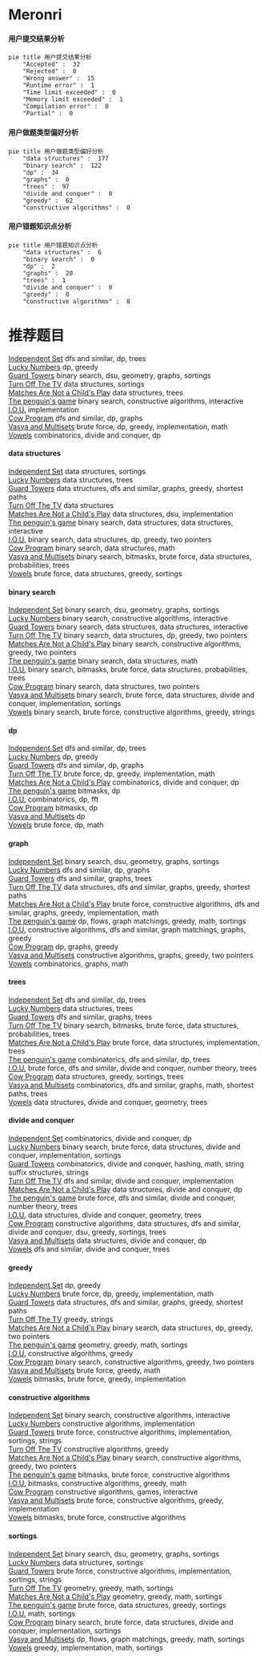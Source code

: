 # Meronri
<!-- tabs:start -->
#### **用户提交结果分析**

```mermaid
pie title 用户提交结果分析
    "Accepted" :  32
    "Rejected" :  0
    "Wrong answer" :  15
    "Runtime error" :  1
    "Time limit exceeded" :  0
    "Memory limit exceeded" :  1
    "Compilation error" :  0
    "Partial" :  0
```
#### **用户做题类型偏好分析**

```mermaid
pie title 用户做题类型偏好分析
    "data structures" :  177
    "binary search" :  122
    "dp" :  34
    "graphs" :  0
    "trees" :  97
    "divide and conquer" :  0
    "greedy" :  62
    "constructive algorithms" :  0
```
#### **用户错题知识点分析**

```mermaid
pie title 用户错题知识点分析
    "data structures" :  6
    "binary search" :  0
    "dp" :  2
    "graphs" :  20
    "trees" :  1
    "divide and conquer" :  0
    "greedy" :  8
    "constructive algorithms" :  8
```
<!-- tabs:end -->
# 推荐题目
[Independent Set](http://codeforces.com/problemset/problem/1332/F)		dfs and similar,
                        dp,
                        trees		  
[Lucky Numbers](http://codeforces.com/problemset/problem/95/B)		dp,
                        greedy		  
[Guard Towers](http://codeforces.com/problemset/problem/85/E)		binary search,
                        dsu,
                        geometry,
                        graphs,
                        sortings		  
[Turn Off The TV](http://codeforces.com/problemset/problem/863/E)		data structures,
                        sortings		  
[Matches Are Not a Child's Play](http://codeforces.com/problemset/problem/1137/F)		data structures,
                        trees		  
[The penguin's game](http://codeforces.com/problemset/problem/835/E)		binary search,
                        constructive algorithms,
                        interactive		  
[I.O.U.](http://codeforces.com/problemset/problem/376/B)		implementation		  
[Cow Program](http://codeforces.com/problemset/problem/283/B)		dfs and similar,
                        dp,
                        graphs		  
[Vasya and Multisets](http://codeforces.com/problemset/problem/1051/C)		brute force,
                        dp,
                        greedy,
                        implementation,
                        math		  
[Vowels](http://codeforces.com/problemset/problem/383/E)		combinatorics,
                        divide and conquer,
                        dp		  
<!-- tabs:start -->
#### **data structures**
[Independent Set](http://codeforces.com/problemset/problem/863/E)		data structures,
                        sortings		  
[Lucky Numbers](http://codeforces.com/problemset/problem/1137/F)		data structures,
                        trees		  
[Guard Towers](http://codeforces.com/problemset/problem/1106/D)		data structures,
                        dfs and similar,
                        graphs,
                        greedy,
                        shortest paths		  
[Turn Off The TV](http://codeforces.com/problemset/problem/19/D)		data structures		  
[Matches Are Not a Child's Play](http://codeforces.com/problemset/problem/1292/A)		data structures,
                        dsu,
                        implementation		  
[The penguin's game](http://codeforces.com/problemset/problem/1466/I)		binary search,
                        data structures,
                        data structures,
                        interactive		  
[I.O.U.](http://codeforces.com/problemset/problem/1492/C)		binary search,
                        data structures,
                        dp,
                        greedy,
                        two pointers		  
[Cow Program](http://codeforces.com/problemset/problem/1490/G)		binary search,
                        data structures,
                        math		  
[Vasya and Multisets](http://codeforces.com/problemset/problem/1479/D)		binary search,
                        bitmasks,
                        brute force,
                        data structures,
                        probabilities,
                        trees		  
[Vowels](http://codeforces.com/problemset/problem/1497/A)		brute force,
                        data structures,
                        greedy,
                        sortings		  
#### **binary search**
[Independent Set](http://codeforces.com/problemset/problem/85/E)		binary search,
                        dsu,
                        geometry,
                        graphs,
                        sortings		  
[Lucky Numbers](http://codeforces.com/problemset/problem/835/E)		binary search,
                        constructive algorithms,
                        interactive		  
[Guard Towers](http://codeforces.com/problemset/problem/1466/I)		binary search,
                        data structures,
                        data structures,
                        interactive		  
[Turn Off The TV](http://codeforces.com/problemset/problem/1492/C)		binary search,
                        data structures,
                        dp,
                        greedy,
                        two pointers		  
[Matches Are Not a Child's Play](http://codeforces.com/problemset/problem/1463/D)		binary search,
                        constructive algorithms,
                        greedy,
                        two pointers		  
[The penguin's game](http://codeforces.com/problemset/problem/1490/G)		binary search,
                        data structures,
                        math		  
[I.O.U.](http://codeforces.com/problemset/problem/1479/D)		binary search,
                        bitmasks,
                        brute force,
                        data structures,
                        probabilities,
                        trees		  
[Cow Program](http://codeforces.com/problemset/problem/1436/E)		binary search,
                        data structures,
                        two pointers		  
[Vasya and Multisets](http://codeforces.com/problemset/problem/1461/D)		binary search,
                        brute force,
                        data structures,
                        divide and conquer,
                        implementation,
                        sortings		  
[Vowels](http://codeforces.com/problemset/problem/1493/C)		binary search,
                        brute force,
                        constructive algorithms,
                        greedy,
                        strings		  
#### **dp**
[Independent Set](http://codeforces.com/problemset/problem/1332/F)		dfs and similar,
                        dp,
                        trees		  
[Lucky Numbers](http://codeforces.com/problemset/problem/95/B)		dp,
                        greedy		  
[Guard Towers](http://codeforces.com/problemset/problem/283/B)		dfs and similar,
                        dp,
                        graphs		  
[Turn Off The TV](http://codeforces.com/problemset/problem/1051/C)		brute force,
                        dp,
                        greedy,
                        implementation,
                        math		  
[Matches Are Not a Child's Play](http://codeforces.com/problemset/problem/383/E)		combinatorics,
                        divide and conquer,
                        dp		  
[The penguin's game](http://codeforces.com/problemset/problem/1103/D)		bitmasks,
                        dp		  
[I.O.U.](http://codeforces.com/problemset/problem/1439/D)		combinatorics,
                        dp,
                        fft		  
[Cow Program](http://codeforces.com/problemset/problem/772/D)		bitmasks,
                        dp		  
[Vasya and Multisets](http://codeforces.com/problemset/problem/41/D)		dp		  
[Vowels](http://codeforces.com/problemset/problem/1475/B)		brute force,
                        dp,
                        math		  
#### **graph**
[Independent Set](http://codeforces.com/problemset/problem/85/E)		binary search,
                        dsu,
                        geometry,
                        graphs,
                        sortings		  
[Lucky Numbers](http://codeforces.com/problemset/problem/283/B)		dfs and similar,
                        dp,
                        graphs		  
[Guard Towers](http://codeforces.com/problemset/problem/22/E)		dfs and similar,
                        graphs,
                        trees		  
[Turn Off The TV](http://codeforces.com/problemset/problem/1106/D)		data structures,
                        dfs and similar,
                        graphs,
                        greedy,
                        shortest paths		  
[Matches Are Not a Child's Play](http://codeforces.com/problemset/problem/1487/C)		brute force,
                        constructive algorithms,
                        dfs and similar,
                        graphs,
                        greedy,
                        implementation,
                        math		  
[The penguin's game](http://codeforces.com/problemset/problem/1437/C)		dp,
                        flows,
                        graph matchings,
                        greedy,
                        math,
                        sortings		  
[I.O.U.](http://codeforces.com/problemset/problem/1470/D)		constructive algorithms,
                        dfs and similar,
                        graph matchings,
                        graphs,
                        greedy		  
[Cow Program](http://codeforces.com/problemset/problem/1476/C)		dp,
                        graphs,
                        greedy		  
[Vasya and Multisets](http://codeforces.com/problemset/problem/1304/D)		constructive algorithms,
                        graphs,
                        greedy,
                        two pointers		  
[Vowels](http://codeforces.com/problemset/problem/1475/C)		combinatorics,
                        graphs,
                        math		  
#### **trees**
[Independent Set](http://codeforces.com/problemset/problem/1332/F)		dfs and similar,
                        dp,
                        trees		  
[Lucky Numbers](http://codeforces.com/problemset/problem/1137/F)		data structures,
                        trees		  
[Guard Towers](http://codeforces.com/problemset/problem/22/E)		dfs and similar,
                        graphs,
                        trees		  
[Turn Off The TV](http://codeforces.com/problemset/problem/1479/D)		binary search,
                        bitmasks,
                        brute force,
                        data structures,
                        probabilities,
                        trees		  
[Matches Are Not a Child's Play](http://codeforces.com/problemset/problem/1511/C)		brute force,
                        data structures,
                        implementation,
                        trees		  
[The penguin's game](http://codeforces.com/problemset/problem/1499/F)		combinatorics,
                        dfs and similar,
                        dp,
                        trees		  
[I.O.U.](http://codeforces.com/problemset/problem/1491/E)		brute force,
                        dfs and similar,
                        divide and conquer,
                        number theory,
                        trees		  
[Cow Program](http://codeforces.com/problemset/problem/1466/D)		data structures,
                        greedy,
                        sortings,
                        trees		  
[Vasya and Multisets](http://codeforces.com/problemset/problem/1495/D)		combinatorics,
                        dfs and similar,
                        graphs,
                        math,
                        shortest paths,
                        trees		  
[Vowels](http://codeforces.com/problemset/problem/1303/G)		data structures,
                        divide and conquer,
                        geometry,
                        trees		  
#### **divide and conquer**
[Independent Set](http://codeforces.com/problemset/problem/383/E)		combinatorics,
                        divide and conquer,
                        dp		  
[Lucky Numbers](http://codeforces.com/problemset/problem/1461/D)		binary search,
                        brute force,
                        data structures,
                        divide and conquer,
                        implementation,
                        sortings		  
[Guard Towers](http://codeforces.com/problemset/problem/1466/G)		combinatorics,
                        divide and conquer,
                        hashing,
                        math,
                        string suffix structures,
                        strings		  
[Turn Off The TV](http://codeforces.com/problemset/problem/1490/D)		dfs and similar,
                        divide and conquer,
                        implementation		  
[Matches Are Not a Child's Play](https://codeforces.com/contest/1483/problem/C)		data structures,
                        divide and conquer,
                        dp		  
[The penguin's game](http://codeforces.com/problemset/problem/1491/E)		brute force,
                        dfs and similar,
                        divide and conquer,
                        number theory,
                        trees		  
[I.O.U.](http://codeforces.com/problemset/problem/1303/G)		data structures,
                        divide and conquer,
                        geometry,
                        trees		  
[Cow Program](http://codeforces.com/problemset/problem/1494/D)		constructive algorithms,
                        data structures,
                        dfs and similar,
                        divide and conquer,
                        dsu,
                        greedy,
                        sortings,
                        trees		  
[Vasya and Multisets](http://codeforces.com/problemset/problem/1482/E)		data structures,
                        divide and conquer,
                        dp		  
[Vowels](http://codeforces.com/problemset/problem/566/C)		dfs and similar,
                        divide and conquer,
                        trees		  
#### **greedy**
[Independent Set](http://codeforces.com/problemset/problem/95/B)		dp,
                        greedy		  
[Lucky Numbers](http://codeforces.com/problemset/problem/1051/C)		brute force,
                        dp,
                        greedy,
                        implementation,
                        math		  
[Guard Towers](http://codeforces.com/problemset/problem/1106/D)		data structures,
                        dfs and similar,
                        graphs,
                        greedy,
                        shortest paths		  
[Turn Off The TV](http://codeforces.com/problemset/problem/1102/D)		greedy,
                        strings		  
[Matches Are Not a Child's Play](http://codeforces.com/problemset/problem/1492/C)		binary search,
                        data structures,
                        dp,
                        greedy,
                        two pointers		  
[The penguin's game](https://codeforces.com/contest/1496/problem/C)		geometry,
                        greedy,
                        math,
                        sortings		  
[I.O.U.](http://codeforces.com/problemset/problem/1493/A)		constructive algorithms,
                        greedy		  
[Cow Program](http://codeforces.com/problemset/problem/1463/D)		binary search,
                        constructive algorithms,
                        greedy,
                        two pointers		  
[Vasya and Multisets](http://codeforces.com/problemset/problem/1462/C)		brute force,
                        greedy,
                        math		  
[Vowels](http://codeforces.com/problemset/problem/1494/B)		bitmasks,
                        brute force,
                        greedy,
                        implementation		  
#### **constructive algorithms**
[Independent Set](http://codeforces.com/problemset/problem/835/E)		binary search,
                        constructive algorithms,
                        interactive		  
[Lucky Numbers](http://codeforces.com/problemset/problem/610/B)		constructive algorithms,
                        implementation		  
[Guard Towers](http://codeforces.com/problemset/problem/1316/B)		brute force,
                        constructive algorithms,
                        implementation,
                        sortings,
                        strings		  
[Turn Off The TV](http://codeforces.com/problemset/problem/1493/A)		constructive algorithms,
                        greedy		  
[Matches Are Not a Child's Play](http://codeforces.com/problemset/problem/1463/D)		binary search,
                        constructive algorithms,
                        greedy,
                        two pointers		  
[The penguin's game](https://codeforces.com/contest/1456/problem/B)		bitmasks,
                        brute force,
                        constructive algorithms		  
[I.O.U.](http://codeforces.com/problemset/problem/1492/D)		bitmasks,
                        constructive algorithms,
                        greedy,
                        math		  
[Cow Program](https://codeforces.com/contest/1504/problem/D)		constructive algorithms,
                        games,
                        interactive		  
[Vasya and Multisets](https://codeforces.com/contest/1483/problem/A)		brute force,
                        constructive algorithms,
                        greedy,
                        implementation		  
[Vowels](https://codeforces.com/contest/1457/problem/D)		bitmasks,
                        brute force,
                        constructive algorithms		  
#### **sortings**
[Independent Set](http://codeforces.com/problemset/problem/85/E)		binary search,
                        dsu,
                        geometry,
                        graphs,
                        sortings		  
[Lucky Numbers](http://codeforces.com/problemset/problem/863/E)		data structures,
                        sortings		  
[Guard Towers](http://codeforces.com/problemset/problem/1316/B)		brute force,
                        constructive algorithms,
                        implementation,
                        sortings,
                        strings		  
[Turn Off The TV](https://codeforces.com/contest/1496/problem/C)		geometry,
                        greedy,
                        math,
                        sortings		  
[Matches Are Not a Child's Play](http://codeforces.com/problemset/problem/1495/A)		geometry,
                        greedy,
                        math,
                        sortings		  
[The penguin's game](http://codeforces.com/problemset/problem/1497/A)		brute force,
                        data structures,
                        greedy,
                        sortings		  
[I.O.U.](http://codeforces.com/problemset/problem/1427/A)		math,
                        sortings		  
[Cow Program](http://codeforces.com/problemset/problem/1461/D)		binary search,
                        brute force,
                        data structures,
                        divide and conquer,
                        implementation,
                        sortings		  
[Vasya and Multisets](http://codeforces.com/problemset/problem/1437/C)		dp,
                        flows,
                        graph matchings,
                        greedy,
                        math,
                        sortings		  
[Vowels](http://codeforces.com/problemset/problem/1473/A)		greedy,
                        implementation,
                        math,
                        sortings		  
<!-- tabs:end -->
